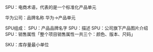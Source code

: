 SPU：电商术语，代表的是一个标准化产品单元

华为公司：品牌名称 华为->产品单元

SPU组成：
SPU：产品品牌名字
SPU：描述
SPU：公司旗下产品图片介绍
SPU：销售属性「整个项目销售属性一共三个：颜色、版本、尺码」

SKU：库存量最小单位